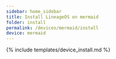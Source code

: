 ```yaml
---
sidebar: home_sidebar
title: Install LineageOS on mermaid
folder: install
permalink: /devices/mermaid/install
device: mermaid
---
```

{% include templates/device_install.md %}
